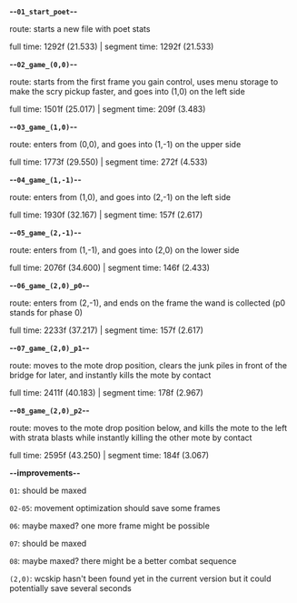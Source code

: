 **--`01_start_poet`--**

route: starts a new file with poet stats

full time: 1292f (21.533) | segment time: 1292f (21.533)

**--`02_game_(0,0)`--**

route: starts from the first frame you gain control, uses menu storage to make the scry pickup faster, and goes into (1,0) on the left side

full time: 1501f (25.017) | segment time: 209f (3.483)

**--`03_game_(1,0)`--**

route: enters from (0,0), and goes into (1,-1) on the upper side

full time: 1773f (29.550) | segment time: 272f (4.533)

**--`04_game_(1,-1)`--**

route: enters from (1,0), and goes into (2,-1) on the left side

full time: 1930f (32.167) | segment time: 157f (2.617)

**--`05_game_(2,-1)`--**

route: enters from (1,-1), and goes into (2,0) on the lower side

full time: 2076f (34.600) | segment time: 146f (2.433)

**--`06_game_(2,0)_p0`--**

route: enters from (2,-1), and ends on the frame the wand is collected (p0 stands for phase 0)

full time: 2233f (37.217) | segment time: 157f (2.617)

**--`07_game_(2,0)_p1`--**

route: moves to the mote drop position, clears the junk piles in front of the bridge for later, and instantly kills the mote by contact

full time: 2411f (40.183) | segment time: 178f (2.967)

**--`08_game_(2,0)_p2`--**

route: moves to the mote drop position below, and kills the mote to the left with strata blasts while instantly killing the other mote by contact

full time: 2595f (43.250) | segment time: 184f (3.067)

**--improvements--**

`01`: should be maxed

`02-05`: movement optimization should save some frames

`06`: maybe maxed? one more frame might be possible

`07`: should be maxed

`08`: maybe maxed? there might be a better combat sequence

`(2,0)`: wcskip hasn't been found yet in the current version but it could potentially save several seconds
